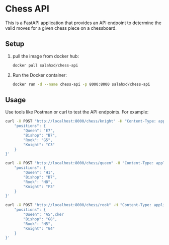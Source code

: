 # Chess API

This is a FastAPI application that provides an API endpoint to determine the valid moves for a given chess piece on a chessboard.

## Setup


1. pull the image from docker hub:

   ```sh
   docker pull salahxd/chess-api   
    ```

2. Run the Docker container:
   ```sh
   docker run -d --name chess-api -p 8000:8000 salahxd/chess-api
   ```

## Usage

Use tools like Postman or curl to test the API endpoints. For example:



```sh
curl -X POST "http://localhost:8000/chess/knight" -H "Content-Type: application/json" -d '{
    "positions": {
        "Queen": "E7",
        "Bishop": "B7",
        "Rook": "G5",
        "Knight": "C3"
    }
}'

```
```sh
curl -X POST "http://localhost:8000/chess/queen" -H "Content-Type: application/json" -d '{
    "positions": {
        "Queen": "H1",
        "Bishop": "B7",
        "Rook": "H8",
        "Knight": "F3"
    }
}'

```

```sh
curl -X POST "http://localhost:8000/chess/rook" -H "Content-Type: application/json" -d '{
    "positions": {
        "Queen": "A5",cker
        "Bishop": "G8",
        "Rook": "H5",
        "Knight": "G4"
    }
}'

```
